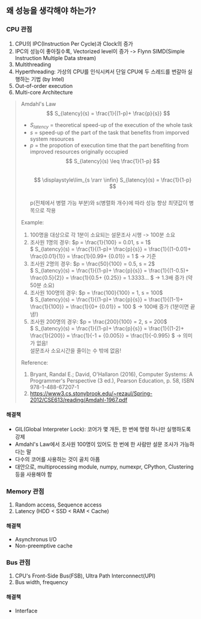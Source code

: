 ## 왜 성능을 생각해야 하는가?

### CPU 관점
1. CPU의 IPC(Instruction Per Cycle)과 Clock의 증가
2. IPC의 성능이 좋아질수록, Vectorized level이 증가 -> Flynn SIMD(Simple Instruction Multiple Data stream)
3. Multithreading
4. Hyperthreading: 가상의 CPU를 인식시켜서 단일 CPU에 두 스레드를 번갈아 실행하는 기법 (by Intel)
5. Out-of-order execution
6. Multi-core Architecture

> Amdahl's Law
>  $$
>    S_{latency}(s) = \frac{1}{(1-p)+ \frac{p}{s}}
>  $$
>  - $S_{latency}$ = theoretical speed-up of the execution of the whole task
>  - $s$ = speed-up of the part of the task that benefits from imporved system resources
>  - $p$ = the propotion of execution time that the part benefiting from improved resources originally occupied   
>  $$
>    S_{latency}(s) \leq \frac{1}{1-p}
>  $$   
>  $$
>    \displaystyle\lim_{s \rarr \infin} S_{latency}(s) = \frac{1}{1-p}
>  $$  
>  p(전체에서 병렬 가능 부분)와 s(병렬화 개수)에 따라 성능 향상 최댓값이 병목으로 작용
>
> Example:
>  1. 100명을 대상으로 각 1분이 소요되는 설문조사 시행 -> 100분 소요
>  2. 조사원 1명의 경우: $p = \frac{1}{100} = 0.01, s = 1$  
> $ S_{latency}(s) = \frac{1}{(1-p)+ \frac{p}{s}} = \frac{1}{(1-0.01)+ \frac{0.01}{1}} = \frac{1}{0.99+ {0.01}} = 1 $ -> 기준
>  3. 조사원 2명의 경우: $p = \frac{50}{100} = 0.5, s = 2$  
> $ S_{latency}(s) = \frac{1}{(1-p)+ \frac{p}{s}} = \frac{1}{(1-0.5)+ \frac{0.5}{2}} = \frac{1}{0.5+ {0.25}} = 1.3333... $ -> 1.3배 증가 (약 50분 소요)
>  4. 조사원 100명의 경우: $p = \frac{100}{100} = 1, s = 100$  
> $ S_{latency}(s) = \frac{1}{(1-p)+ \frac{p}{s}} = \frac{1}{(1-1)+ \frac{1}{100}} = \frac{1}{0+ {0.01}} = 100 $ -> 100배 증가 (1분이면 끝냄!)
>  5. 조사원 200명의 경우:  $p = \frac{200}{100} = 2, s = 200$  
> $ S_{latency}(s) = \frac{1}{(1-p)+ \frac{p}{s}} = \frac{1}{(1-2)+ \frac{1}{200}} = \frac{1}{-1 + {0.005}} = \frac{1}{-0.995} $ -> 의미가 없음!  
> 설문조사 소요시간을 줄이는 수 밖에 없음!
>
> 
> Reference:
> 1. Bryant, Randal E.; David, O'Hallaron (2016), Computer Systems: A Programmer's Perspective (3 ed.), Pearson Education, p. 58, ISBN 978-1-488-67207-1
> 2. https://www3.cs.stonybrook.edu/~rezaul/Spring-2012/CSE613/reading/Amdahl-1967.pdf

#### 해결책
- GIL(Global Interpreter Lock): 코어가 몇 개든, 한 번에 명령 하나만 실행하도록 강제
- Amdahl's Law에서 조사원 100명이 있어도 한 번에 한 사람만 설문 조사가 가능하다는 말
- 다수의 코어를 사용하는 것이 골치 아픔
- 대안으로, multiprocessing module, numpy, numexpr, CPython, Clustering 등을 사용해야 함

### Memory 관점
1. Random access, Sequence access
2. Latency (HDD < SSD < RAM < Cache)

#### 해결책
- Asynchronus I/O
- Non-preemptive cache

### Bus 관점
1. CPU's Front-Side Bus(FSB), Ultra Path Interconnect(UPI)
2. Bus width, frequency

#### 해결책
- Interface

